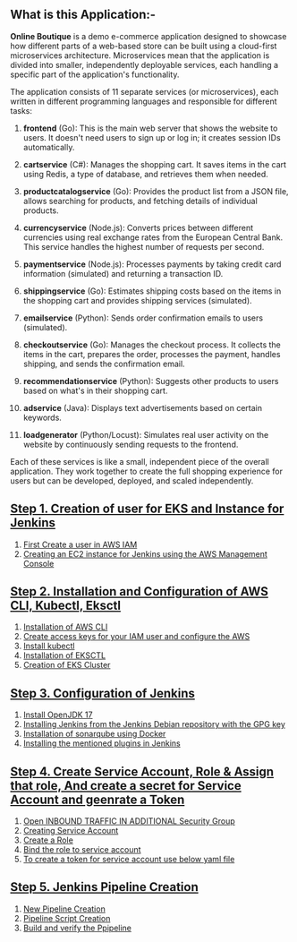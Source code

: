 ## What is this Application:- 

**Online Boutique** is a demo e-commerce application designed to showcase how different parts of a web-based store can be built using a cloud-first microservices architecture. Microservices mean that the application is divided into smaller, independently deployable services, each handling a specific part of the application's functionality.

The application consists of 11 separate services (or microservices), each written in different programming languages and responsible for different tasks:

1. **frontend** (Go): This is the main web server that shows the website to users. It doesn't need users to sign up or log in; it creates session IDs automatically.

2. **cartservice** (C#): Manages the shopping cart. It saves items in the cart using Redis, a type of database, and retrieves them when needed.

3. **productcatalogservice** (Go): Provides the product list from a JSON file, allows searching for products, and fetching details of individual products.

4. **currencyservice** (Node.js): Converts prices between different currencies using real exchange rates from the European Central Bank. This service handles the highest number of requests per second.

5. **paymentservice** (Node.js): Processes payments by taking credit card information (simulated) and returning a transaction ID.

6. **shippingservice** (Go): Estimates shipping costs based on the items in the shopping cart and provides shipping services (simulated).

7. **emailservice** (Python): Sends order confirmation emails to users (simulated).

8. **checkoutservice** (Go): Manages the checkout process. It collects the items in the cart, prepares the order, processes the payment, handles shipping, and sends the confirmation email.

9. **recommendationservice** (Python): Suggests other products to users based on what's in their shopping cart.

10. **adservice** (Java): Displays text advertisements based on certain keywords.

11. **loadgenerator** (Python/Locust): Simulates real user activity on the website by continuously sending requests to the frontend.

Each of these services is like a small, independent piece of the overall application. They work together to create the full shopping experience for users but can be developed, deployed, and scaled independently.


## [Step 1. Creation of user for EKS and Instance for Jenkins](https://github.com/Nachiketa-A/EKS-COMPLETE/blob/main/Step%201.md)

1. [First Create a user in AWS IAM](https://github.com/Nachiketa-A/EKS-COMPLETE/blob/main/Step%201.md#1-first-create-a-user-in-aws-iam-with-any-name)
2. [Creating an EC2 instance for Jenkins using the AWS Management Console](https://github.com/Nachiketa-A/EKS-COMPLETE/blob/main/Step%201.md#2-creating-an-ec2-instance-for-jenkins-using-the-aws-management-console)

## [Step 2. Installation and Configuration of AWS CLI, Kubectl, Eksctl](https://github.com/Nachiketa-A/EKS-COMPLETE/blob/main/Step%202.md)

1. [Installation of AWS CLI](https://github.com/Nachiketa-A/EKS-COMPLETE/blob/main/Step%202.md#1-installation-of-aws-cli)
2. [Create access keys for your IAM user and configure the AWS](https://github.com/Nachiketa-A/EKS-COMPLETE/blob/main/Step%202.md#2-create-access-keys-for-your-iam-user-and-configure-the-aws)
3. [Install kubectl](https://github.com/Nachiketa-A/EKS-COMPLETE/blob/main/Step%202.md#3-install-kubectl)
4. [Installation of EKSCTL](https://github.com/Nachiketa-A/EKS-COMPLETE/blob/main/Step%202.md#4-installation-of-eksctl)
5. [Creation of EKS Cluster](https://github.com/Nachiketa-A/EKS-COMPLETE/blob/main/Step%202.md#5-creation-of-eks-cluster)

## [Step 3. Configuration of Jenkins](https://github.com/Nachiketa-A/EKS-COMPLETE/blob/main/Step%203.md)
1. [Install OpenJDK 17](https://github.com/Nachiketa-A/EKS-COMPLETE/blob/main/Step%203.md#1-install-openjdk-17)
2. [Installing Jenkins from the Jenkins Debian repository with the GPG key](https://github.com/Nachiketa-A/EKS-COMPLETE/blob/main/Step%203.md#2-installing-jenkins-from-the-jenkins-debian-repository-with-the-gpg-key)
3. [Installation of sonarqube using Docker](https://github.com/Nachiketa-A/EKS-COMPLETE/blob/main/Step%203.md#installing-the-mentioned-plugins-in-jenkins)
4. [Installing the mentioned plugins in Jenkins](https://github.com/Nachiketa-A/EKS-COMPLETE/blob/main/Step%203.md#installing-the-mentioned-plugins-in-jenkins)

## [Step 4. Create Service Account, Role & Assign that role, And create a secret for Service Account and geenrate a Token](https://github.com/Nachiketa-A/EKS-COMPLETE/blob/main/Step%204.md#step-4-create-service-account-role--assign-that-role-and-create-a-secret-for-service-account-and-geenrate-a-token)

1. [Open INBOUND TRAFFIC IN ADDITIONAL Security Group](https://github.com/Nachiketa-A/EKS-COMPLETE/blob/main/Step%204.md#1-open-inbound-traffic-in-additional-security-group)
2. [Creating Service Account](https://github.com/Nachiketa-A/EKS-COMPLETE/blob/main/Step%204.md#2-creating-service-account)
3. [Create a Role](https://github.com/Nachiketa-A/EKS-COMPLETE/blob/main/Step%204.md#3-create-a-role)
4. [Bind the role to service account](https://github.com/Nachiketa-A/EKS-COMPLETE/blob/main/Step%204.md#4-bind-the-role-to-service-account)
5. [To create a token for service account use below yaml file](https://github.com/Nachiketa-A/EKS-COMPLETE/blob/main/Step%204.md#5-to-create-a-token-for-service-account-use-below-yaml-file)

## [Step 5. Jenkins Pipeline Creation ](https://github.com/Nachiketa-A/EKS-COMPLETE/blob/main/Step%205.md#jenkins-pipeline-creation)

1. [New Pipeline Creation](https://github.com/Nachiketa-A/EKS-COMPLETE/blob/main/Step%205.md#steps-to-create-a-new-pipeline)
2. [Pipeline Script Creation](https://github.com/Nachiketa-A/EKS-COMPLETE/blob/main/Step%205.md#pipeline-script)
3. [Build and verify the Ppipeline](https://github.com/Nachiketa-A/EKS-COMPLETE/blob/main/Step%205.md#build-and-verify-the-pipeline)

